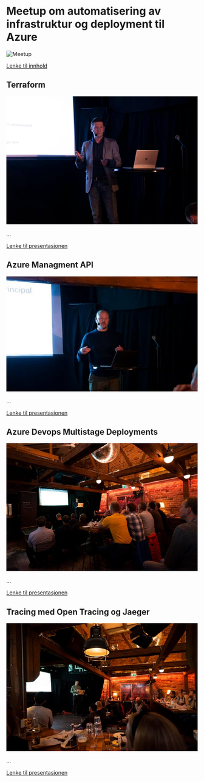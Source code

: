 # Meetup om automatisering av infrastruktur og deployment til Azure

![Meetup](https://github.com/novanet/fagkvelder/blob/master/docs/20190906/content/meetup.jpg)

[Lenke til innhold](https://github.com/novanet/fagkvelder/blob/master/docs/20190906/content/)

## Terraform

![Sergey](https://github.com/novanet/fagkvelder/blob/master/docs/20190906/content/sergey.jpg)

...

[Lenke til presentasjonen](https://github.com/novanet/fagkvelder/blob/master/docs/20190906/content/terrraform.pdf)

## Azure Managment API

![Olav](https://github.com/novanet/fagkvelder/blob/master/docs/20190906/content/olav.jpg)

...

[Lenke til presentasjonen](https://github.com/novanet/fagkvelder/blob/master/docs/20190906/content/Azurerestapipresentation.pdf)

## Azure Devops Multistage Deployments

![Kristian](https://github.com/novanet/fagkvelder/blob/master/docs/20190906/content/kristian.jpg)

...

[Lenke til presentasjonen](https://github.com/novanet/fagkvelder/blob/master/docs/20190906/content/multistage.pdf)


## Tracing med Open Tracing og Jaeger

![NilsGeorg](https://github.com/novanet/fagkvelder/blob/master/docs/20190906/content/nils.jpg)

...

[Lenke til presentasjonen](https://github.com/novanet/fagkvelder/blob/master/docs/20190906/content/OpenTracing.pdf)

